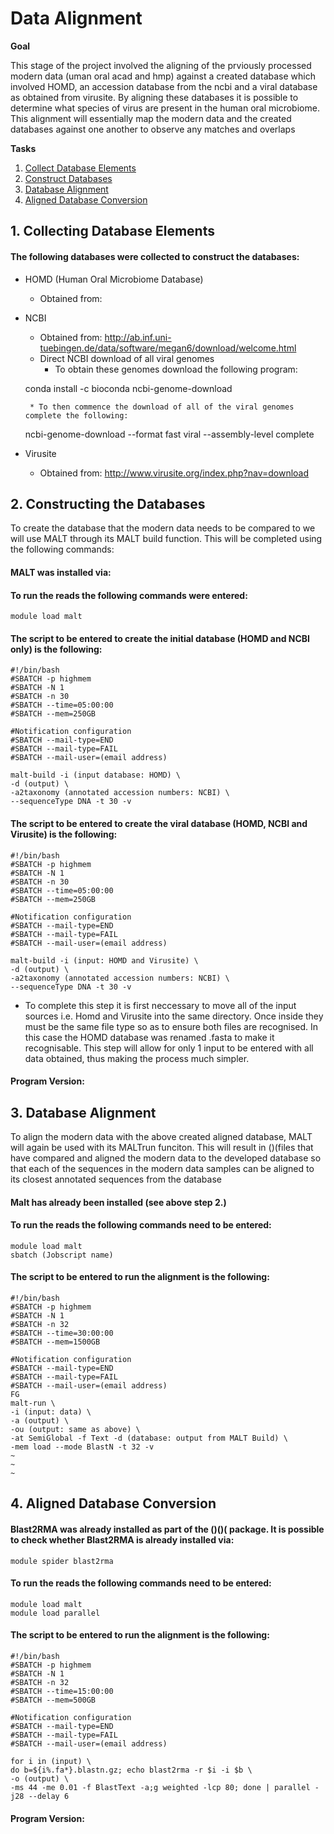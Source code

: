 Data Alignment
=============

**Goal**

This stage of the project involved the aligning of the prviously processed modern data (uman oral acad and hmp) against a created database which involved HOMD, an accession database from the ncbi and a viral database as obtained from virusite. By aligning these databases it is possible to determine what species of virus are present in the human oral microbiome. This alignment will essentially map the modern data and the created databases against one another to observe any matches and overlaps 

**Tasks**

1. [Collect Database Elements](https://github.com/darcey-watson/Viral-Content-Project/blob/master/2.%20Data%20Alignment.md#1-collecting-database-elements)
2. [Construct Databases](https://github.com/darcey-watson/Viral-Content-Project/blob/master/2.%20Data%20Alignment.md#2constructing-the-databases)
3. [Database Alignment](https://github.com/darcey-watson/Viral-Content-Project/blob/master/2.%20Data%20Alignment.md#3database-alignment)
4. [Aligned Database Conversion](https://github.com/darcey-watson/Viral-Content-Project/blob/master/2.%20Data%20Alignment.md#4-aligned-database-conversion)

## 1. Collecting Database Elements
#### The following databases were collected to construct the databases:
 - HOMD (Human Oral Microbiome Database)
	 - Obtained from:
 - NCBI
	 - Obtained from: http://ab.inf.uni-tuebingen.de/data/software/megan6/download/welcome.html 
	 - Direct NCBI download of all viral genomes
		* To obtain these genomes download the following program:
		
    conda install -c bioconda ncbi-genome-download
    
		* To then commence the download of all of the viral genomes complete the following:
		
    ncbi-genome-download --format fast viral --assembly-level complete
    
 - Virusite
	 - Obtained from: http://www.virusite.org/index.php?nav=download 


## 2. Constructing the Databases
To create the database that the modern data needs to be compared to we will use MALT through its MALT build function. 
This will be completed using the following commands:

#### MALT was installed via:

#### To run the reads the following commands were entered:

    module load malt

#### The script to be entered to create the initial database (HOMD and NCBI only) is the following:
    #!/bin/bash
    #SBATCH -p highmem
    #SBATCH -N 1
    #SBATCH -n 30
    #SBATCH --time=05:00:00
    #SBATCH --mem=250GB
    
    #Notification configuration
    #SBATCH --mail-type=END
    #SBATCH --mail-type=FAIL
    #SBATCH --mail-user=(email address)
 
    malt-build -i (input database: HOMD) \
    -d (output) \
    -a2taxonomy (annotated accession numbers: NCBI) \
    --sequenceType DNA -t 30 -v

#### The script to be entered to create the viral database (HOMD, NCBI and Virusite) is the following:

    #!/bin/bash
    #SBATCH -p highmem
    #SBATCH -N 1
    #SBATCH -n 30
    #SBATCH --time=05:00:00
    #SBATCH --mem=250GB
    
    #Notification configuration
    #SBATCH --mail-type=END
    #SBATCH --mail-type=FAIL
    #SBATCH --mail-user=(email address)
 
    malt-build -i (input: HOMD and Virusite) \
    -d (output) \
    -a2taxonomy (annotated accession numbers: NCBI) \
    --sequenceType DNA -t 30 -v 
    
* To complete this step it is first neccessary to move all of the input sources i.e. Homd and Virusite into the same directory. Once inside they must be the same file type so as to ensure both files are recognised. In this case the HOMD database was renamed .fasta to make it recognisable. This step will allow for only 1 input to be entered with all data obtained, thus making the process much simpler.

#### Program Version:

## 3. Database Alignment
To align the modern data with the above created aligned database, MALT will again be used with its MALTrun funciton. This will result in ()(files that have compared and aligned the modern data to the developed database so that each of the sequences in the modern data samples can be aligned to its closest annotated sequences from the database

#### Malt has already been installed (see above step 2.)

#### To run the reads the following commands need to be entered:

    module load malt
    sbatch (Jobscript name)

#### The script to be entered to run the alignment is the following:

    #!/bin/bash
    #SBATCH -p highmem
    #SBATCH -N 1
    #SBATCH -n 32
    #SBATCH --time=30:00:00
    #SBATCH --mem=1500GB
    
    #Notification configuration
    #SBATCH --mail-type=END
    #SBATCH --mail-type=FAIL
    #SBATCH --mail-user=(email address)
    FG
    malt-run \
    -i (input: data) \
    -a (output) \
    -ou (output: same as above) \
    -at SemiGlobal -f Text -d (database: output from MALT Build) \
    -mem load --mode BlastN -t 32 -v
    ~
    ~
    ~


## 4. Aligned Database Conversion

#### Blast2RMA was already installed as part of the ()()( package. It is possible to check whether Blast2RMA is already installed via:

    module spider blast2rma

#### To run the reads the following commands need to be entered:

    module load malt
    module load parallel

#### The script to be entered to run the alignment is the following:

    #!/bin/bash
    #SBATCH -p highmem
    #SBATCH -N 1
    #SBATCH -n 32
    #SBATCH --time=15:00:00
    #SBATCH --mem=500GB
    
    #Notification configuration
    #SBATCH --mail-type=END
    #SBATCH --mail-type=FAIL
    #SBATCH --mail-user=(email address)
    
    for i in (input) \
    do b=${i%.fa*}.blastn.gz; echo blast2rma -r $i -i $b \
    -o (output) \
    -ms 44 -me 0.01 -f BlastText -a;g weighted -lcp 80; done | parallel -j28 --delay 6

#### Program Version:
